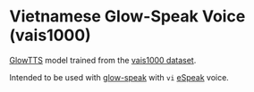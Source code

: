 # Vietnamese Glow-Speak Voice (vais1000)

[GlowTTS](https://github.com/rhasspy/glow-tts-train) model trained from the [vais1000 dataset](https://vais.vn/vi/tai-ve/hts_for_vietnamese).

Intended to be used with [glow-speak](https://github.com/rhasspy/glow-speak) with `vi` [eSpeak](https://github.com/espeak-ng/espeak-ng) voice.
